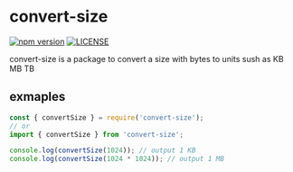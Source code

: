 # convert-size
[![npm version](https://img.shields.io/static/v1.svg?label=npm%20version&message=1.0.0&color=green)](https://www.npmjs.com/package/convert-size)
[![LICENSE](https://img.shields.io/static/v1.svg?label=LICENSE&message=MIT&color=green)](https://github.com/AliBasicCoder/convertSize/blob/master/LICENSE)


convert-size is a package to convert a size with bytes to 
units sush as KB MB TB

## exmaples
```js
const { convertSize } = require('convert-size');
// or
import { convertSize } from 'convert-size';

console.log(convertSize(1024)); // output 1 KB
console.log(convertSize(1024 * 1024)); // output 1 MB
```